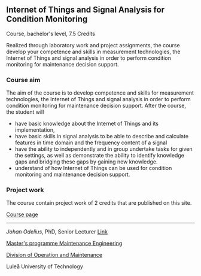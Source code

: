 ## Internet of Things and Signal Analysis for Condition Monitoring

Course, bachelor's level, 7.5 Credits 

Realized through laboratory work and project assignments, the course develop your competence and skills in measurement technologies, the Internet of Things and signal analysis in order to perform condition monitoring for maintenance decision support.

### Course aim
The aim of the course is to develop competence and skills for measurement technologies, the Internet of Things and signal analysis in order to perform condition monitoring for maintenance decision support. After the course, the student will 
- have basic knowledge about the Internet of Things and its implementation,
- have basic skills in signal analysis to be able to describe and calculate features in time domain and the frequency content of a signal 
- have the ability to independently and in group undertake tasks for given the settings, as well as demonstrate the ability to identify knowledge gaps     and bridging these gaps by gaining new knowledge.
- understand of how Internet of Things can be used for condition monitoring and maintenance decision support.

### Project work
The course contain project work of 2 credits that are published on this site. 

[Course page](https://www.ltu.se/edu/course/D00/D0020B/)


_____________________________________________
*Johan Odelius*, PhD, Senior Lecturer [Link](https://www.ltu.se/staff/j/johode)

[Master's programme Maintenance Engineering](https://www.ltu.se/mastermaintenance)

[Division of Operation and Maintenance](https://www.ltu.se/maintenance)

Luleå University of Technology
